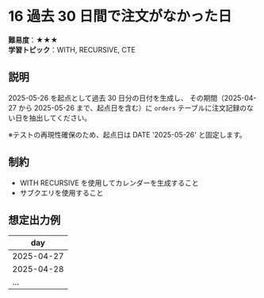 # 16 過去 30 日間で注文がなかった日

**難易度**：★★★  
**学習トピック**：WITH, RECURSIVE, CTE

## 説明
2025-05-26 を起点として過去 30 日分の日付を生成し、
その期間（2025-04-27 から 2025-05-26 まで、起点日を含む）に
`orders` テーブルに注文記録のない日を抽出してください。

※テストの再現性確保のため、起点日は DATE '2025-05-26' と固定します。

## 制約
* WITH RECURSIVE を使用してカレンダーを生成すること
* サブクエリを使用すること

## 想定出力例

| day        |
|------------|
| 2025-04-27 |
| 2025-04-28 |
| …          |
